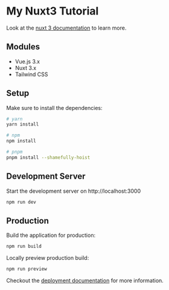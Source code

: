 # My Nuxt3 Tutorial

Look at the [nuxt 3 documentation](https://v3.nuxtjs.org) to learn more.

## Modules

- Vue.js 3.x
- Nuxt 3.x
- Tailwind CSS

## Setup

Make sure to install the dependencies:

```bash
# yarn
yarn install

# npm
npm install

# pnpm
pnpm install --shamefully-hoist
```

## Development Server

Start the development server on http://localhost:3000

```bash
npm run dev
```

## Production

Build the application for production:

```bash
npm run build
```

Locally preview production build:

```bash
npm run preview
```

Checkout the [deployment documentation](https://v3.nuxtjs.org/guide/deploy/presets) for more information.
